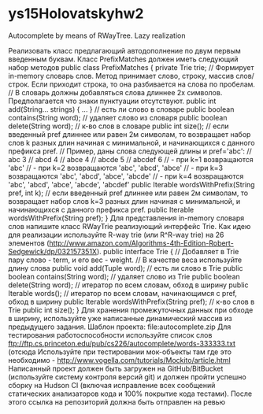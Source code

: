 # ys15Holovatskyhw2
Autocomplete by means of RWayTree. Lazy realization

Реализовать класс предлагающий автодополнение по двум первым введенным буквам.
Класс PrefixMatches должен иметь следующий набор методов
public class PrefixMatches {
private Trie trie;
// Формирует in-memory словарь слов. Метод принимает слово, строку, массив слов/строк. Если приходит строка, то она разбивается на слова по пробелам.
// В словарь должны добавляться слова длиннее 2х символов. Предполагается что знаки пунктуации отсутствуют.
public int add(String... strings) { ... }
// есть ли слово в словаре
public boolean contains(String word);
// удаляет слово из словаря
public boolean delete(String word);
// к-во слов в словаре
public int size();
// если введенный pref длиннее или равен 2м символам, то возвращает набор слов k разных длин начиная с минимальной, и начинающихся с данного префикса pref.
// Пример, даны слова следующей длины и pref='abc':
// abc 3
// abcd 4
// abce 4
// abcde 5
// abcdef 6
// - при k=1 возвращаются 'abc'
// - при k=2 возвращаются 'abc', 'abcd', 'abce'
// - при k=3 возвращаются 'abc', 'abcd', 'abce', 'abcde'
// - при k=4 возвращаются 'abc', 'abcd', 'abce', 'abcde', 'abcdef'
public Iterable<String> wordsWithPrefix(String pref, int k);
// если введенный pref длиннее или равен 2м символам, то возвращает набор 
слов k=3 разных длин начиная с минимальной, и начинающихся с данного префикса pref.
public Iterable<String> wordsWithPrefix(String pref);
}
Для представления in-memory словаря слов напишите класс RWayTrie реализующий интерфейс Trie.
Как идею для реализации используйте R-way trie (или R^R-way trie) на 26 элементов 
(http://www.amazon.com/Algorithms-4th-Edition-Robert-Sedgewick/dp/032157351X).
public interface Trie {
// Добавляет в Trie пару слово - term, и его вес - weight.
// В качестве веса используйте длину слова
public void add(Tuple word);
// есть ли слово в Trie
public boolean contains(String word);
// удаляет слово из Trie
public boolean delete(String word);
// итератор по всем словам, обход в ширину
public Iterable<String> words();
// итератор по всем словам, начинающимся с pref, обход в ширину
public Iterable<String> wordsWithPrefix(String pref);
// к-во слов в Trie
public int size();
}
Для хранения промежуточных данных при обходе в ширину, используйте уже написанные динамический массив из предыдущего задания.
Шаблон проекта: file:autocomplete.zip
Для тестирования работоспособности используйте список слов 
ftp://ftp.cs.princeton.edu/pub/cs226/autocomplete/words-333333.txt (отсюда 
Используйте при тестировании мок-объекты там где это необходимо - http://www.vogella.com/tutorials/Mockito/article.html
Написанный проект должен быть загружен на GitHub/BitBucket 
(используйте систему контроля версий git) и должен пройти успешно сборку на Hudson CI 
(включая исправление всех сообщений статических анализаторов кода и 100% покрытие кода тестами). 
После этого ссылка на репозиторий должна быть отправлен на ревью
